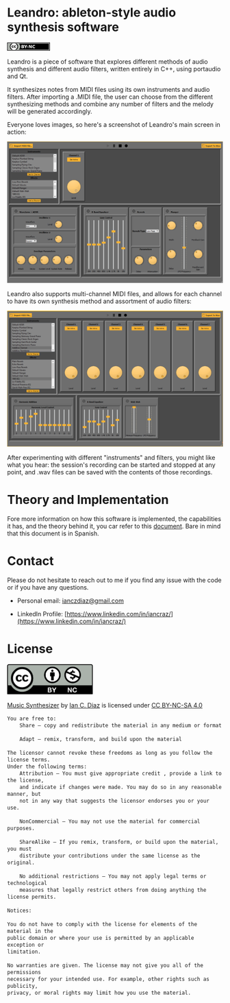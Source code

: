# Leandro: ableton-style audio synthesis software

<a href="https://creativecommons.org/licenses/by-nc-sa/4.0/?ref=chooser-v1"><img src="./docs/by-nc_small.png" alt="CC BY-NC 4.0" style="width:100px;"/></a>

Leandro is a piece of software that explores different methods of audio synthesis and different audio filters, written entirely in C++, using portaudio and Qt.

It synthesizes notes from MIDI files using its own instruments and audio filters. After importing a .MIDI file, the user can choose from the different synthesizing methods and combine any number of filters and the melody will be generated accordingly.

Everyone loves images, so here's a screenshot of Leandro's main screen in action:

![Main](./Leandro/images/leandro_main.png "Main screen")

Leandro also supports multi-channel MIDI files, and allows for each channel to have its own synthesis method and assortment of audio filters:

![multi channel](./Leandro/images/leandro_multichan.png "Multi channel")

After experimenting with different "instruments" and filters, you might like what you hear: the session's recording can be started and stopped at any point, and .wav files can be saved with the contents of those recordings.

# Theory and Implementation

Fore more information on how this software is implemented, the capabilities it has, and the theory behind it, you car refer to this [document](./Informe.pdf). Bare in mind that this document is in Spanish.

# Contact

Please do not hesitate to reach out to me if you find any issue with the code or if you have any questions.

* Personal email: [ianczdiaz@gmail.com](mailto:ianczdiaz@gmail.com)

* LinkedIn Profile: [https://www.linkedin.com/in/iancraz/](https://www.linkedin.com/in/iancraz/)

# License

<a href="https://creativecommons.org/licenses/by-nc-sa/4.0/?ref=chooser-v1"><img src="./docs/by-nc.png" alt="CC BY-NC 4.0" style="width:200px;"/></a>

<p xmlns:cc="http://creativecommons.org/ns#" xmlns:dct="http://purl.org/dc/terms/"><a property="dct:title" rel="cc:attributionURL" href="https://github.com/iancraz/Music-Synthesizer">Music Synthesizer</a> by <a rel="cc:attributionURL dct:creator" property="cc:attributionName" href="https://www.linkedin.com/in/iancraz/">Ian C. Diaz</a> is licensed under <a href="https://creativecommons.org/licenses/by-nc-sa/4.0/?ref=chooser-v1" target="_blank" rel="license noopener noreferrer" style="display:inline-block;">CC BY-NC-SA 4.0<img style="height:22px!important;margin-left:3px;vertical-align:text-bottom;" src="https://mirrors.creativecommons.org/presskit/icons/cc.svg?ref=chooser-v1" alt=""><img style="height:22px!important;margin-left:3px;vertical-align:text-bottom;" src="https://mirrors.creativecommons.org/presskit/icons/by.svg?ref=chooser-v1" alt=""><img style="height:22px!important;margin-left:3px;vertical-align:text-bottom;" src="https://mirrors.creativecommons.org/presskit/icons/nc.svg?ref=chooser-v1" alt=""><img style="height:22px!important;margin-left:3px;vertical-align:text-bottom;" src="https://mirrors.creativecommons.org/presskit/icons/sa.svg?ref=chooser-v1" alt=""></a></p>

```
You are free to:
    Share — copy and redistribute the material in any medium or format

    Adapt — remix, transform, and build upon the material

The licensor cannot revoke these freedoms as long as you follow the license terms.
Under the following terms:
    Attribution — You must give appropriate credit , provide a link to the license,
    and indicate if changes were made. You may do so in any reasonable manner, but 
    not in any way that suggests the licensor endorses you or your use.

    NonCommercial — You may not use the material for commercial purposes.

    ShareAlike — If you remix, transform, or build upon the material, you must 
    distribute your contributions under the same license as the original.

    No additional restrictions — You may not apply legal terms or technological 
    measures that legally restrict others from doing anything the license permits.

Notices:

You do not have to comply with the license for elements of the material in the 
public domain or where your use is permitted by an applicable exception or 
limitation.

No warranties are given. The license may not give you all of the permissions 
necessary for your intended use. For example, other rights such as publicity, 
privacy, or moral rights may limit how you use the material.
```
